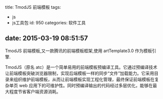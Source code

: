 title: TmodJS 前端模板
tags:
  - js
  - js工具包
id: 950
categories: 软件工具

date: 2015-03-19 08:51:57
---

TmodJS 前端模板,又一款腾讯的前端模板框架,使用 artTemplate3.0 作为模板引擎.

TmodJS（原名 atc）是一个简单易用的前端模板预编译工具。它通过预编译技术让前端模板突破浏览器限制，实现后端模板一样的同步“文件”加载能力。它采用目录来组织维护前端模板，从而让前端模板实现工程化管理，最终保证前端模板在复杂单页 web 应用下的可维护性。同时预编译输出的代码经过多层优化，能够在最大程度节省客户端资源消耗。
